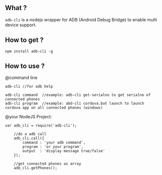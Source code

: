 ## What ?
`adb-cli` is a nodejs wrapper for ADB (Android Debug Bridge)
to enable multi device support.

## How to get ?

    npm install adb-cli -g


## How to use ?

@command line

    adb-cli //for adb help

    adb-cli command  //example: adb-cli get-serialno to get serialno of connected phones
    adb-cli program  //example: abd-cli cordova.bat launch to launch cordova app on all connected phones (windows)


@your NodeJS Project:

    var adb_cli = require('adb-cli');

        //do a adb call
        adb_cli.call({
            command : 'your adb command',
            program : 'or your program',
            output  : 'display message true/false'
        });

        //get connected phones as array
        adb_cli.getPhones();

